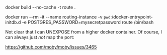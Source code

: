 
docker build --no-cache -t route .

docker run --rm -it --name routing-instance -v `pwd`:/docker-entrypoint-initdb.d  -e POSTGRES_PASSWORD=mysecretpassword route /bin/bash


Not clear that I can UNEXPOSE from a higher docker container.  Of course, I can always just _not_ map the port:

https://github.com/moby/moby/issues/3465
